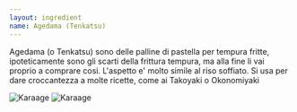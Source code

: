 ```yaml
---
layout: ingredient
name: Agedama (Tenkatsu)
---
```


Agedama (o Tenkatsu) sono delle palline di pastella per tempura fritte, ipoteticamente sono gli scarti della frittura tempura, ma alla fine li vai proprio a comprare cosi. L'aspetto e' molto simile al riso soffiato. Si usa per dare croccantezza a molte ricette, come ai Takoyaki o Okonomiyaki

![Karaage](/JapaneseCookbook/assets/images/ingredients/agedama-1.jpg)
![Karaage](/JapaneseCookbook/assets/images/ingredients/agedama-2.jpg)
